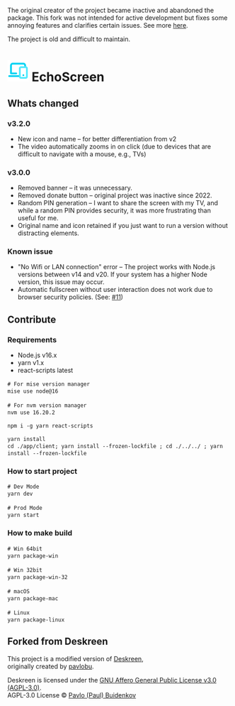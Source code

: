 The original creator of the project became inactive and abandoned the package. This fork was not intended for active development but fixes some annoying features and clarifies certain issues. See more [here](#forked-from-deskreen).

The project is old and difficult to maintain.

<h1><img src="./resources/icons/icon_48x48.png" /> EchoScreen</h1>

## Whats changed
### v3.2.0
* New icon and name – for better differentiation from v2
* The video automatically zooms in on click (due to devices that are difficult to navigate with a mouse, e.g., TVs)

### v3.0.0
* Removed banner – it was unnecessary.
* Removed donate button – original project was inactive since 2022.
* Random PIN generation – I want to share the screen with my TV, and while a random PIN provides security, it was more frustrating than useful for me.
* Original name and icon retained if you just want to run a version without distracting elements.

### Known issue
* "No Wifi or LAN connection" error – The project works with Node.js versions between v14 and v20. If your system has a higher Node version, this issue may occur.
* Automatic fullscreen without user interaction does not work due to browser security policies. (See: [#11](https://github.com/rozsazoltan/echoscreen/issues/11))

## Contribute

### Requirements
* Node.js v16.x
* yarn v1.x
* react-scripts latest

```none
# For mise version manager
mise use node@16

# For nvm version manager
nvm use 16.20.2
```

```none
npm i -g yarn react-scripts
```

```none
yarn install
cd ./app/client; yarn install --frozen-lockfile ; cd ./../../ ; yarn install --frozen-lockfile
```

### How to start project

```
# Dev Mode
yarn dev

# Prod Mode
yarn start
```

### How to make build

```
# Win 64bit
yarn package-win

# Win 32bit
yarn package-win-32

# macOS
yarn package-mac

# Linux
yarn package-linux
```

## Forked from Deskreen

This project is a modified version of [Deskreen](https://github.com/pavlobu/deskreen),  
originally created by [pavlobu](https://github.com/pavlobu).

Deskreen is licensed under the [GNU Affero General Public License v3.0 (AGPL-3.0)](https://github.com/pavlobu/deskreen/blob/master/LICENSE).  
AGPL-3.0 License © [Pavlo (Paul) Buidenkov](https://github.com/pavlobu/deskreen)
